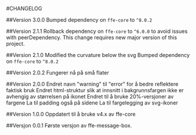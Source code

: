 #CHANGELOG

##Version 3.0.0
Bumped dependency on `ffe-core` to `^8.0.2`

##Version 2.1.1
Rollback dependency on `ffe-core` to `^6.0.0` to avoid issues with peerDependency. This change requires new major version of this project. 

##Version 2.1.0
Modified the curvature below the svg
Bumped dependency on `ffe-core` to `^8.0.2`

##Version 2.0.2
Fungerer nå på små flater

##Version 2.0.0
Endret navn "warning" til "error" for å bedre reflektere faktisk bruk
Endret html-struktur slik at innsnitt i bakgrunnsfargen ikke er avhengig av størrelsen på ikonet
Endret til å bruke 20%-versjoner av fargene
La til padding også på sidene
La til fargelegging av svg-ikoner

##Version 1.0.0
Oppdatert til å bruke v4.x av ffe-core

##Versjon 0.0.1
Første versjon av ffe-message-box.
